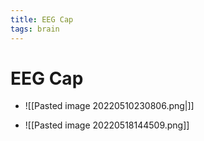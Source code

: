 ```yaml
---
title: EEG Cap
tags: brain
---
```


# EEG Cap
- ![[Pasted image 20220510230806.png|]]

- ![[Pasted image 20220518144509.png]]


